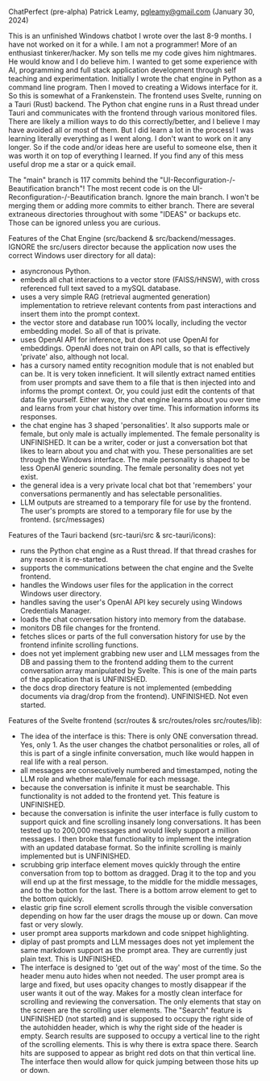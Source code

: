 ChatPerfect (pre-alpha)
Patrick Leamy, pgleamy@gmail.com (January 30, 2024)

This is an unfinished Windows chatbot I wrote over the last 8-9 months. I have not worked on it for a while. I am not a programmer! More of an enthusiast tinkerer/hacker. My son tells me my code gives him nightmares. He would know and I do believe him. I wanted to get some experience with AI, programming and full stack application development through self teaching and experimentation. Initially I wrote the chat engine in Python as a command line program. Then I moved to creating a Widows interface for it. So this is somewhat of a Frankenstein. The frontend uses Svelte, running on a Tauri (Rust) backend. The Python chat engine runs in a Rust thread under Tauri and communicates with the frontend through various monitored files. There are likely a million ways to do this correctly/better, and I believe I may have avoided all or most of them. But I did learn a lot in the process! I was learning literally everything as I went along. I don't want to work on it any longer. So if the code and/or ideas here are useful to someone else, then it was worth it on top of everything I learned. If you find any of this mess useful drop me a star or a quick email.

The "main" branch is 117 commits behind the "UI-Reconfiguration-/-Beautification branch"! The most recent code is on the UI-Reconfiguration-/-Beautification branch. Ignore the main branch. I won't be merging them or adding more commits to either branch. There are several extraneous directories throughout with some "IDEAS" or backups etc. Those can be ignored unless you are curious.

Features of the Chat Engine (src/backend & src/backend/messages. IGNORE the src/users director because the application now uses the correct Windows user directory for all data):

* asyncronous Python.
* embeds all chat interactions to a vector store (FAISS/HNSW), with cross referenced full text saved to a mySQL database.
* uses a very simple RAG (retrieval augmented generation) implementation to retrieve relevant contents from past interactions and insert them into the prompt context.
* the vector store and database run 100% locally, including the vector embedding model. So all of that is private.
* uses OpenAI API for inference, but does not use OpenAI for embeddings. OpenAI does not train on API calls, so that is effectively 'private' also, although not local.
* has a cursory named entity recognition module that is not enabled but can be. It is very token inneficient. It will silently extract named entities from user prompts and save them to a file that is then injected into and informs the prompt context. Or, you could just edit the contents of that data file yourself. Either way, the chat engine learns about you over time and learns from your chat history over time. This information informs its responses.
* the chat engine has 3 shaped 'personalities'. It also supports male or female, but only male is actually implemented. The female personality is UNFINISHED. It can be a writer, coder or just a conversation bot that likes to learn about you and chat with you. These personalities are set through the Windows interface. The male personality is shaped to be less OpenAI generic sounding. The female personality does not yet exist.
* the general idea is a very private local chat bot that 'remembers' your conversations permanently and has selectable personalities.
* LLM outputs are streamed to a temporary file for use by the frontend. The user's prompts are stored to a temporary file for use by the frontend. (src/messages)

Features of the Tauri backend (src-tauri/src & src-tauri/icons):

* runs the Python chat engine as a Rust thread. If that thread crashes for any reason it is re-started.
* supports the communications between the chat engine and the Svelte frontend.
* handles the Windows user files for the application in the correct Windows user directory.
* handles saving the user's OpenAI API key securely using Windows Credentials Manager.
* loads the chat conversation history into memory from the database.
* monitors DB file changes for the frontend.
* fetches slices or parts of the full conversation history for use by the frontend infinite scrolling functions.
* does not yet implement grabbing new user and LLM messages from the DB and passing them to the frontend adding them to the current conversation array manipulated by Svelte. This is one of the main parts of the application that is UNFINISHED.
* the docs drop directory feature is not implemented (embedding documents via drag/drop from the frontend). UNFINISHED. Not even started.

Features of the Svelte frontend (scr/routes & src/routes/roles src/routes/lib):

* The idea of the interface is this: There is only ONE conversation thread. Yes, only 1. As the user changes the chatbot personalities or roles, all of this is part of a single infinite conversation, much like would happen in real life with a real person.
* all messages are consecutively numbered and timestamped, noting the LLM role and whether male/female for each message.
* because the conversation is infinite it must be searchable. This functionality is not added to the frontend yet. This feature is UNFINISHED.
* because the conversation is infinite the user interface is fully custom to support quick and fine scrolling insanely long conversations. It has been tested up to 200,000 messages and would likely support a million messages. I then broke that functionality to implement the integration with an updated database format. So the infinite scrolling is mainly implemented but is UNFINISHED.
* scrubbing grip interface element moves quickly through the entire conversation from top to bottom as dragged. Drag it to the top and you will end up at the first message, to the middle for the middle messages, and to the botton for the last. There is a bottom arrow element to get to the bottom quickly.
* elastic grip fine scroll element scrolls through the visible conversation depending on how far the user drags the mouse up or down. Can move fast or very slowly.
* user prompt area supports markdown and code snippet highlighting.
* diplay of past prompts and LLM messages does not yet implement the same markdown support as the prompt area. They are currently just plain text. This is UNFINISHED.
* The interface is designed to 'get out of the way' most of the time. So the header menu auto hides when not needed. The user prompt area is large and fixed, but uses opacity changes to mostly disappear if the user wants it out of the way. Makes for a mostly clean interface for scrolling and reviewing the conversation. The only elements that stay on the screen are the scrolling user elements. The "Search" feature is UNFINISHED (not started) and is supposed to occupy the right side of the autohidden header, which is why the right side of the header is empty. Search results are supposed to occupy a vertical line to the right of the scrolling elements. This is why there is extra space there. Search hits are supposed to appear as bright red dots on that thin vertical line. The interface then would allow for quick jumping between those hits up or down.
